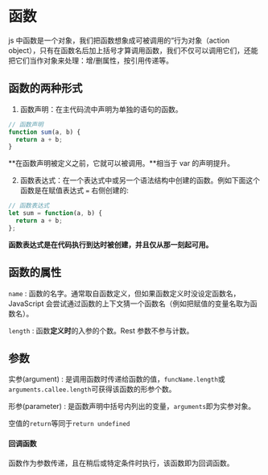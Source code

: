 # 函数

js 中函数是一个对象，我们把函数想象成可被调用的“行为对象（action object），只有在函数名后加上括号才算调用函数，我们不仅可以调用它们，还能把它们当作对象来处理：增/删属性，按引用传递等。

## 函数的两种形式

1. 函数声明：在主代码流中声明为单独的语句的函数。

```javascript
// 函数声明
function sum(a, b) {
  return a + b;
}
```

**在函数声明被定义之前，它就可以被调用。**相当于 var 的声明提升。

2. 函数表达式：在一个表达式中或另一个语法结构中创建的函数。例如下面这个函数是在赋值表达式 `=` 右侧创建的:

```javascript
// 函数表达式
let sum = function(a, b) {
  return a + b;
};
```

**函数表达式是在代码执行到达时被创建，并且仅从那一刻起可用。**

## 函数的属性

`name` : 函数的名字。通常取自函数定义，但如果函数定义时没设定函数名，JavaScript 会尝试通过函数的上下文猜一个函数名（例如把赋值的变量名取为函数名）。

`length` : 函数**定义时**的入参的个数。Rest 参数不参与计数。

## 参数

实参(argument) : 是调用函数时传递给函数的值，`funcName.length`或`arguments.callee.length`可获得该函数的形参个数。

形参(parameter) : 是函数声明中括号内列出的变量，`arguments`即为实参对象。

空值的`return`等同于`return undefined`

#### 回调函数

函数作为参数传递，且在稍后或特定条件时执行，该函数即为回调函数。



























